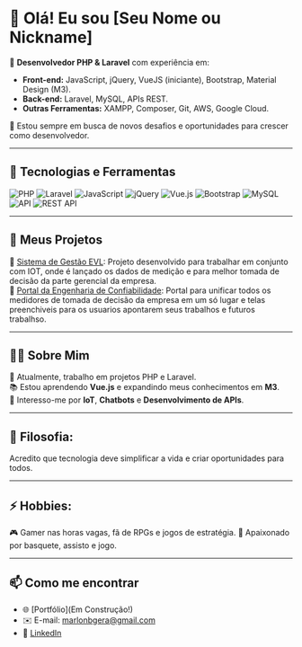 # 👋 Olá! Eu sou [Seu Nome ou Nickname] 

🚀 **Desenvolvedor PHP & Laravel** com experiência em:
- **Front-end:** JavaScript, jQuery, VueJS (iniciante), Bootstrap, Material Design (M3).
- **Back-end:** Laravel, MySQL, APIs REST.
- **Outras Ferramentas:** XAMPP, Composer, Git, AWS, Google Cloud.

🎯 Estou sempre em busca de novos desafios e oportunidades para crescer como desenvolvedor.

---

## 🔧 Tecnologias e Ferramentas
![PHP](https://img.shields.io/badge/-PHP-777BB4?style=for-the-badge&logo=php&logoColor=white)
![Laravel](https://img.shields.io/badge/-Laravel-FF2D20?style=for-the-badge&logo=laravel&logoColor=white)
![JavaScript](https://img.shields.io/badge/-JavaScript-F7DF1E?style=for-the-badge&logo=javascript&logoColor=black)
![jQuery](https://img.shields.io/badge/-jQuery-0769AD?style=for-the-badge&logo=jquery&logoColor=white)
![Vue.js](https://img.shields.io/badge/-Vue.js-4FC08D?style=for-the-badge&logo=vue.js&logoColor=white)
![Bootstrap](https://img.shields.io/badge/-Bootstrap-7952B3?style=for-the-badge&logo=bootstrap&logoColor=white)
![MySQL](https://img.shields.io/badge/-MySQL-4479A1?style=for-the-badge&logo=mysql&logoColor=white)
![API](https://img.shields.io/badge/-API-02569B?style=for-the-badge&logo=api&logoColor=white)
![REST API](https://img.shields.io/badge/-REST%20API-02569B?style=for-the-badge&logo=postman&logoColor=white)

---

## 📂 Meus Projetos
🔗 [Sistema de Gestão EVL](https://evl.solucoesgf.com.br): Projeto desenvolvido para trabalhar em conjunto com IOT, onde é lançado os dados de medição e para melhor tomada de decisão da parte gerencial da empresa.  
🔗 [Portal da Engenharia de Confiabilidade](confiabilidadelimeira.solucoesgf.com.br): Portal para unificar todos os medidores de tomada de decisão da empresa em um só lugar e telas preenchiveis para os usuarios apontarem seus trabalhos e futuros trabalhso.

---

## 🧑‍💻 Sobre Mim
💼 Atualmente, trabalho em projetos PHP e Laravel.  
📚 Estou aprendendo **Vue.js** e expandindo meus conhecimentos em **M3**.  
🌱 Interesso-me por **IoT**, **Chatbots** e **Desenvolvimento de APIs**.

---

## 🌟 Filosofia:
Acredito que tecnologia deve simplificar a vida e criar oportunidades para todos.

---

## ⚡ Hobbies:
🎮 Gamer nas horas vagas, fã de RPGs e jogos de estratégia.
🏀 Apaixonado por basquete, assisto e jogo.

---

## 📫 Como me encontrar
- 🌐 [Portfólio](Em Construção!)
- ✉️ E-mail: [marlonbgera@gmail.com](mailto:marlonbgera@gmail.com)
- 💼 [LinkedIn](https://www.linkedin.com/in/marlon-b-gera-346bb2256/)
